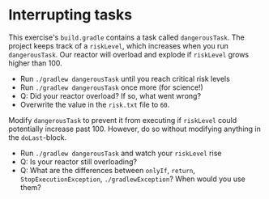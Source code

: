 # Interrupting tasks

This exercise's `build.gradle` contains a task called `dangerousTask`.
The project keeps track of a `riskLevel`, which increases when you run `dangerousTask`.
Our reactor will overload and explode if `riskLevel` grows higher than 100.

- Run `./gradlew dangerousTask` until you reach critical risk levels
- Run `./gradlew dangerousTask` once more (for science!)
- Q: Did your reactor overload? If so, what went wrong?
- Overwrite the value in the `risk.txt` file to `60`.

Modify `dangerousTask` to prevent it from executing if `riskLevel` could potentially increase past 100.
However, do so without modifying anything in the `doLast`-block.

- Run `./gradlew dangerousTask` and watch your `riskLevel` rise
- Q: Is your reactor still overloading?
- Q: What are the differences between `onlyIf`, `return`, `StopExecutionException`, `./gradlewException`? When would you use them?
